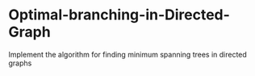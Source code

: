 # Optimal-branching-in-Directed-Graph
Implement the algorithm for finding minimum spanning trees in directed graphs 
